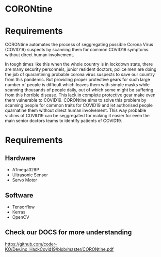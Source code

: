 # CORONtine

# Requirements
CORONtine automates the process of seggregating possible Corona Virus (COVID19) suspects by scanning them for common COVID19 symptoms without direct human involvement.

In tough times like this when the whole country is in lockdown state, there are many security personnels, junior resident doctors, police men are doing the job of quarantining probable corona virus suspects to save our country from this pandemic. But providing  proper protective gears for such large number of people is difficult which leaves them with simple masks while scanning thousands of people daily, out of which some might be suffering from this horrible disease. This lack in complete protective gear make even them vulnerable to COVID19. CORONtine aims to solve this problem by scanning people for common traits for COVID19 and let authorised people quarnatine them without direct human involvement. This way probable victims of COVID19 can be seggregated for making it easier for even the main senior doctors teams to identify patients of COVID19.

# Requirements
## Hardware
* ATmega328P
* Ultrasonic Sensor
* Servo Motor
## Software 
* Tensorflow
* Kerras
* OpenCV

## Check our DOCS for more understanding
https://github.com/coder-KO/Dev.ino_HackCovid19/blob/master/CORONtine.pdf

